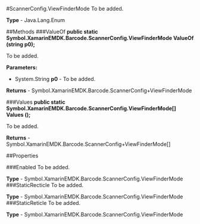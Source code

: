 #ScannerConfig.ViewFinderMode
To be added.

**Type** - Java.Lang.Enum

##Methods
###ValueOf
**public static Symbol.XamarinEMDK.Barcode.ScannerConfig.ViewFinderMode ValueOf (string p0);**

To be added.

**Parameters:** 

* System.String **p0** - To be added.

**Returns** - Symbol.XamarinEMDK.Barcode.ScannerConfig+ViewFinderMode

###Values
**public static Symbol.XamarinEMDK.Barcode.ScannerConfig.ViewFinderMode[] Values ();**

To be added.


**Returns** - Symbol.XamarinEMDK.Barcode.ScannerConfig+ViewFinderMode[]

##Properties

###Enabled
To be added.

**Type** - Symbol.XamarinEMDK.Barcode.ScannerConfig.ViewFinderMode
###StaticRecticle
To be added.

**Type** - Symbol.XamarinEMDK.Barcode.ScannerConfig.ViewFinderMode
###StaticReticle
To be added.

**Type** - Symbol.XamarinEMDK.Barcode.ScannerConfig.ViewFinderMode


